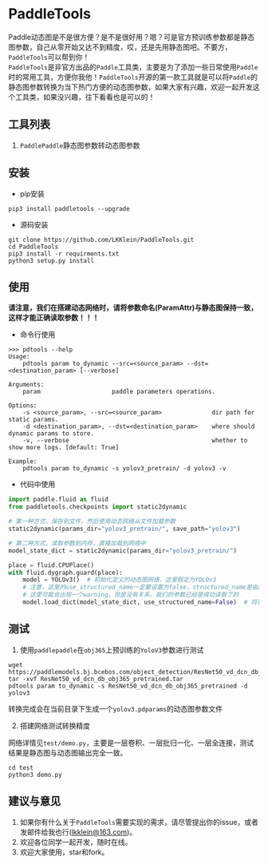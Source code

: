 # PaddleTools

Paddle动态图是不是很方便？是不是很好用？嗯？可是官方预训练参数都是静态图参数，自己从零开始又达不到精度，哎，还是先用静态图吧。不要方，`PaddleTools`可以帮到你！  
`PaddleTools`是非官方出品的`Paddle`工具类，主要是为了添加一些日常使用`Paddle`时的常用工具，方便你我他！`PaddleTools`开源的第一款工具就是可以将`Paddle`的静态图参数转换为当下热门方便的动态图参数，如果大家有兴趣，欢迎一起开发这个工具类，如果没兴趣，往下看看也是可以的！

## 工具列表

1. `PaddlePaddle`静态图参数转动态图参数


## 安装

- pip安装

```shell
pip3 install paddletools --upgrade
```

- 源码安装

```shell
git clone https://github.com/LKKlein/PaddleTools.git
cd PaddleTools
pip3 install -r requirments.txt
python3 setup.py install
```

## 使用

**请注意，我们在搭建动态网络时，请将参数命名(ParamAttr)与静态图保持一致，这样才能正确读取参数！！！**

- 命令行使用

```shell
>>> pdtools --help
Usage:
    pdtools param to_dynamic --src=<source_param> --dst=<destination_param> [--verbose]

Arguments:
    param                    paddle parameters operations.

Options:
    -s <source_param>, --src=<source_param>              dir path for static params.
    -d <destination_param>, --dst=<destination_param>    where should dynamic params to store.
    -v, --verbose                                        whether to show more logs. [default: True]

Example:
    pdtools param to_dynamic -s yolov3_pretrain/ -d yolov3 -v
```

- 代码中使用

```python
import paddle.fluid as fluid
from paddletools.checkpoints import static2dynamic

# 第一种方式，保存到文件，然后使用动态网络从文件加载参数
static2dynamic(params_dir="yolov3_pretrain/", save_path="yolov3")

# 第二种方式，读取参数到内存，直接加载到网络中
model_state_dict = static2dynamic(params_dir="yolov3_pretrain/")

place = fluid.CPUPlace()
with fluid.dygraph.guard(place):
    model = YOLOv3()  # 初始化定义的动态图网络，这里假定为YOLOv3
    # 注意，这里的use_structured_name一定要设置为false，structured_name是由系统自动取的，与我们自己的命名不同
    # 这里可能会出现一个warning，但是没有关系，我们的参数已经是成功读取了的
    model.load_dict(model_state_dict, use_structured_name=False)  # 将读取的参数加载到网络中
```

## 测试

1. 使用`paddlepaddle`在`obj365`上预训练的`YoloV3`参数进行测试

```shell
wget https://paddlemodels.bj.bcebos.com/object_detection/ResNet50_vd_dcn_db_obj365_pretrained.tar
tar -xvf ResNet50_vd_dcn_db_obj365_pretrained.tar
pdtools param to_dynamic -s ResNet50_vd_dcn_db_obj365_pretrained -d yolov3
```
转换完成会在当前目录下生成一个`yolov3.pdparams`的动态图参数文件

2. 搭建网络测试转换精度

网络详情见`test/demo.py`，主要是一层卷积、一层批归一化、一层全连接，测试结果是静态图与动态图输出完全一致。
```shell
cd test
python3 demo.py
```


## 建议与意见

1. 如果你有什么关于`PaddleTools`需要实现的需求，请尽管提出你的issue，或者发邮件给我也行(lkklein@163.com)。
2. 欢迎各位同学一起开发，随时在线。
3. 欢迎大家使用，star和fork。

